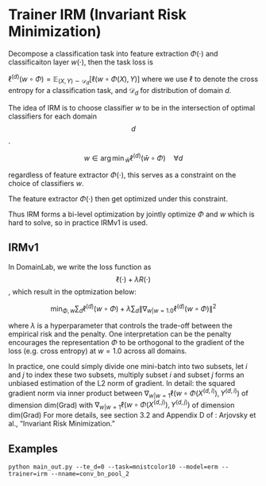 # Trainer IRM (Invariant Risk Minimization)

Decompose a classification task into feature extraction $\Phi(\cdot)$ and classificaiton layer $w(\cdot)$, then the task loss is

$\ell^{(d)} (w \circ \Phi) = \mathbb{E}_{(X, Y) \sim \mathcal{D}_d}[\ell(w \circ \Phi(X), Y)]$
where we use $\ell$ to denote the cross entropy for a classification task, and $\mathcal{D}_d$ for distribution of domain $d$.

The idea of IRM is to choose classifier $w$ to be in the intersection of optimal classifiers for each domain $$d$$.

$$w \in {\arg\min}_{\bar{w}} \ell^{(d)}(\bar{w} \circ \Phi) \quad \forall d$$

regardless of feature extractor $\Phi(\cdot)$, 
this serves as a constraint on the choice of classifiers $w$.

The feature extractor $\Phi(\cdot)$ then get optimized under this constraint.

Thus IRM forms a bi-level optimization by jointly optimize $\Phi$ and $w$ which is hard to solve, so in practice IRMv1 is used. 

## IRMv1

In DomainLab, we write the loss function as $$\ell(\cdot) + \lambda R(\cdot)$$, which result in the optmization below:

$$\min_{\Phi, w} \sum_{d} \ell^{(d)}(w \circ \Phi) + \lambda \sum_{d} \|\nabla_{w|w=1.0} \ell^{(d)}(w \circ \Phi)\|^2$$

where $\lambda$ is a hyperparameter that controls the trade-off between the empirical risk and the penalty. One interpretation can be the penalty encourages the representation $\Phi$ to be orthogonal to the gradient of the loss (e.g. cross entropy) at $w = 1.0$ across all domains.

In practice, one could simply divide one mini-batch into two subsets, let $i$ and $j$ to index these two subsets, multiply  subset $i$ and subset $j$ forms an unbiased estimation of the L2 norm of gradient.
In detail: the squared gradient norm via inner product between $\nabla_{w|w=1} \ell(w \circ \Phi(X^{(d, i)}), Y^{(d, i)})$ of dimension dim(Grad) with $\nabla_{w|w=1} \ell(w \circ \Phi(X^{(d, j)}), Y^{(d, j)})$ of dimension dim(Grad) For more details, see section 3.2 and Appendix D of : Arjovsky et al., “Invariant Risk Minimization.”

## Examples
```shell
python main_out.py --te_d=0 --task=mnistcolor10 --model=erm --trainer=irm --nname=conv_bn_pool_2

```
